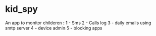 # kid_spy

An app to monitor childeren :
1 - Sms 
2 - Calls log
3 - daily emails using smtp server
4 - device admin
5 - blocking apps
